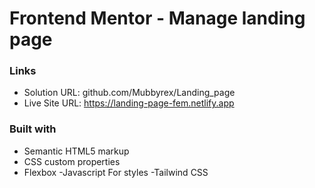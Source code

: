 # Frontend Mentor - Manage landing page

### Links

- Solution URL: github.com/Mubbyrex/Landing_page
- Live Site URL: https://landing-page-fem.netlify.app

### Built with

- Semantic HTML5 markup
- CSS custom properties
- Flexbox
  -Javascript
  For styles
  -Tailwind CSS
